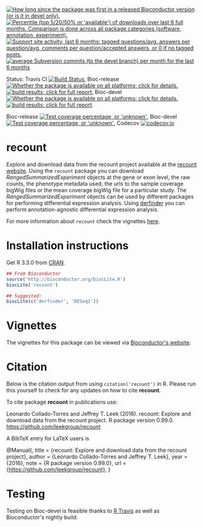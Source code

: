 <a href="http://www.bioconductor.org/packages/release/bioc/html/recount.html#since"><img border="0" src="http://www.bioconductor.org/shields/years-in-bioc/recount.svg" title="How long since the package was first in a released Bioconductor version (or is it in devel only)."></a> <a href="http://bioconductor.org/packages/stats/bioc/recount.html"><img border="0" src="http://www.bioconductor.org/shields/downloads/recount.svg" title="Percentile (top 5/20/50% or 'available') of downloads over last 6 full months. Comparison is done across all package categories (software, annotation, experiment)."></a> <a href="https://support.bioconductor.org/t/recount/"><img border="0" src="http://www.bioconductor.org/shields/posts/recount.svg" title="Support site activity, last 6 months: tagged questions/avg. answers per question/avg. comments per question/accepted answers, or 0 if no tagged posts."></a> <a href="http://www.bioconductor.org/packages/release/bioc/html/recount.html#svn_source"><img border="0" src="http://www.bioconductor.org/shields/commits/bioc/recount.svg" title="average Subversion commits (to the devel branch) per month for the last 6 months"></a>

Status: Travis CI [![Build Status](https://travis-ci.org/leekgroup/recount.svg?branch=master)](https://travis-ci.org/leekgroup/recount),
Bioc-release <a href="http://www.bioconductor.org/packages/release/bioc/html/recount.html#archives"><img border="0" src="http://www.bioconductor.org/shields/availability/release/recount.svg" title="Whether the package is available on all platforms; click for details."></a> <a href="http://bioconductor.org/checkResults/release/bioc-LATEST/recount/"><img border="0" src="http://www.bioconductor.org/shields/build/release/bioc/recount.svg" title="build results; click for full report"></a>,
Bioc-devel <a href="http://www.bioconductor.org/packages/devel/bioc/html/recount.html#archives"><img border="0" src="http://www.bioconductor.org/shields/availability/devel/recount.svg" title="Whether the package is available on all platforms; click for details."></a> <a href="http://bioconductor.org/checkResults/devel/bioc-LATEST/recount/"><img border="0" src="http://www.bioconductor.org/shields/build/devel/bioc/recount.svg" title="build results; click for full report"></a>.

Bioc-release <a href="https://bioconductor.org/developers/how-to/unitTesting-guidelines/#coverage"><img border="0" src="http://www.bioconductor.org/shields/coverage/release/recount.svg" title="Test coverage percentage, or 'unknown'"></a>, Bioc-devel <a href="https://codecov.io/github/Bioconductor-mirror/recount?branch=master"><img border="0" src="http://www.bioconductor.org/shields/coverage/devel/recount.svg" title="Test coverage percentage, or 'unknown'"></a>, Codecov [![codecov.io](https://codecov.io/github/leekgroup/recount/coverage.svg?branch=master)](https://codecov.io/github/leekgroup/recount?branch=master)

recount
=======

Explore and download data from the recount project available at the [recount website](https://lcolladotor.shinyapps.io/recount/). Using the `recount` package you can download _RangedSummarizedExperiment_ objects at the gene or exon level, the raw counts, the phenotype metadata used, the urls to the sample coverage bigWig files or the mean coverage bigWig file for a particular study. The _RangedSummarizedExperiment_ objects can be used by different packages for performing differential expression analysis. Using [derfinder](http://bioconductor.org/packages/derfinder) you can perform annotation-agnostic differential expression analysis. 

For more information about `recount` check the vignettes [here](http://www.bioconductor.org/packages/recount).

# Installation instructions

Get R 3.3.0 from [CRAN](http://cran.r-project.org/).

```R
## From Bioconductor
source('http://bioconductor.org/biocLite.R')
biocLite('recount')

## Suggested:
biocLite(c('derfinder', 'DESeq2'))
```

# Vignettes

The vignettes for this package can be viewed via [Bioconductor's website](http://www.bioconductor.org/packages/recount).


# Citation

Below is the citation output from using `citation('recount')` in R. Please 
run this yourself to check for any updates on how to cite __recount__.

To cite package __recount__ in publications use:

Leonardo Collado-Torres and Jeffrey T. Leek (2016). recount: Explore and download data from the recount project. R package version 0.99.0. https://github.com/leekgroup/recount

A BibTeX entry for LaTeX users is

@Manual{,
    title = {recount: Explore and download data from the recount project},
    author = {Leonardo Collado-Torres and Jeffrey T. Leek},
    year = {2016},
    note = {R package version 0.99.0},
    url = {https://github.com/leekgroup/recount},
}

# Testing

Testing on Bioc-devel is feasible thanks to [R Travis](http://docs.travis-ci.com/user/languages/r/) as well as Bioconductor's nightly build.
